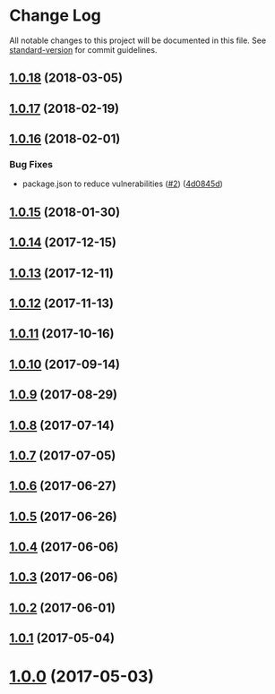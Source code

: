 # Change Log

All notable changes to this project will be documented in this file. See [standard-version](https://github.com/conventional-changelog/standard-version) for commit guidelines.

<a name="1.0.18"></a>
## [1.0.18](https://github.com/AkashaProject/ipfs-js-connector/compare/v1.0.17...v1.0.18) (2018-03-05)



<a name="1.0.17"></a>
## [1.0.17](https://github.com/AkashaProject/ipfs-js-connector/compare/v1.0.16...v1.0.17) (2018-02-19)



<a name="1.0.16"></a>
## [1.0.16](https://github.com/AkashaProject/ipfs-js-connector/compare/v1.0.15...v1.0.16) (2018-02-01)


### Bug Fixes

* package.json to reduce vulnerabilities ([#2](https://github.com/AkashaProject/ipfs-js-connector/issues/2)) ([4d0845d](https://github.com/AkashaProject/ipfs-js-connector/commit/4d0845d))



<a name="1.0.15"></a>
## [1.0.15](https://github.com/AkashaProject/ipfs-js-connector/compare/v1.0.14...v1.0.15) (2018-01-30)



<a name="1.0.14"></a>
## [1.0.14](https://github.com/AkashaProject/ipfs-js-connector/compare/v1.0.13...v1.0.14) (2017-12-15)



<a name="1.0.13"></a>
## [1.0.13](https://github.com/AkashaProject/ipfs-js-connector/compare/v1.0.12...v1.0.13) (2017-12-11)



<a name="1.0.12"></a>
## [1.0.12](https://github.com/AkashaProject/ipfs-js-connector/compare/v1.0.11...v1.0.12) (2017-11-13)



<a name="1.0.11"></a>
## [1.0.11](https://github.com/AkashaProject/ipfs-js-connector/compare/v1.0.10...v1.0.11) (2017-10-16)



<a name="1.0.10"></a>
## [1.0.10](https://github.com/AkashaProject/ipfs-js-connector/compare/v1.0.9...v1.0.10) (2017-09-14)



<a name="1.0.9"></a>
## [1.0.9](https://github.com/AkashaProject/ipfs-js-connector/compare/v1.0.8...v1.0.9) (2017-08-29)



<a name="1.0.8"></a>
## [1.0.8](https://github.com/AkashaProject/ipfs-js-connector/compare/v1.0.7...v1.0.8) (2017-07-14)



<a name="1.0.7"></a>
## [1.0.7](https://github.com/AkashaProject/ipfs-js-connector/compare/v1.0.6...v1.0.7) (2017-07-05)



<a name="1.0.6"></a>
## [1.0.6](https://github.com/AkashaProject/ipfs-js-connector/compare/v1.0.5...v1.0.6) (2017-06-27)



<a name="1.0.5"></a>
## [1.0.5](https://github.com/AkashaProject/ipfs-js-connector/compare/v1.0.4...v1.0.5) (2017-06-26)



<a name="1.0.4"></a>
## [1.0.4](https://github.com/AkashaProject/ipfs-js-connector/compare/v1.0.3...v1.0.4) (2017-06-06)



<a name="1.0.3"></a>
## [1.0.3](https://github.com/AkashaProject/ipfs-js-connector/compare/v1.0.2...v1.0.3) (2017-06-06)



<a name="1.0.2"></a>
## [1.0.2](https://github.com/AkashaProject/ipfs-js-connector/compare/v1.0.0...v1.0.2) (2017-06-01)



<a name="1.0.1"></a>
## [1.0.1](https://github.com/AkashaProject/ipfs-js-connector/compare/v1.0.0...v1.0.1) (2017-05-04)



<a name="1.0.0"></a>
# [1.0.0](https://github.com/AkashaProject/ipfs-js-connector/compare/v1.0.1...v1.0.0) (2017-05-03)
